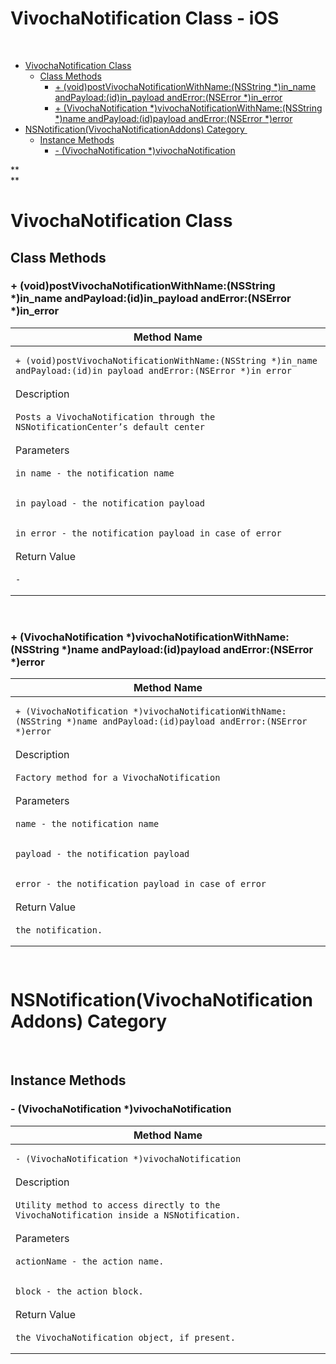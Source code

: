 # VivochaNotification Class - iOS

 

-   [VivochaNotification
    Class](#VivochaNotificationClass-iOS-VivochaNotificationClass)
    -   [Class Methods](#VivochaNotificationClass-iOS-ClassMethods)
        -   [+ (void)postVivochaNotificationWithName:(NSString
            \*)in\_name andPayload:(id)in\_payload andError:(NSError
            \*)in\_error](#VivochaNotificationClass-iOS-+(void)postVivochaNotificationWithName:(NSString*)in_nameandPayload:(id)in_payloadandError:(NSError*)in_error)
        -   [+ (VivochaNotification
            \*)vivochaNotificationWithName:(NSString \*)name
            andPayload:(id)payload andError:(NSError
            \*)error](#VivochaNotificationClass-iOS-+(VivochaNotification*)vivochaNotificationWithName:(NSString*)nameandPayload:(id)payloadandError:(NSError*)error)
-   [NSNotification(VivochaNotificationAddons)
    Category ](#VivochaNotificationClass-iOS-NSNotification(VivochaNotificationAddons)Category)
    -   [Instance
        Methods](#VivochaNotificationClass-iOS-InstanceMethods)
        -   [- (VivochaNotification
            \*)vivochaNotification](#VivochaNotificationClass-iOS--(VivochaNotification*)vivochaNotification)

  

**  
**

# VivochaNotification Class

## **Class Methods**

### + (void)postVivochaNotificationWithName:(NSString \*)in\_name andPayload:(id)in\_payload andError:(NSError \*)in\_error

<table>
<colgroup>
<col style="width: 100%" />
</colgroup>
<thead>
<tr class="header">
<th>Method Name</th>
</tr>
</thead>
<tbody>
<tr class="odd">
<td><pre><code>+ (void)postVivochaNotificationWithName:(NSString *)in_name andPayload:(id)in_payload andError:(NSError *)in_error</code></pre></td>
</tr>
<tr class="even">
<td>Description</td>
</tr>
<tr class="odd">
<td><pre><code>Posts a VivochaNotification through the NSNotificationCenter’s default center</code></pre></td>
</tr>
<tr class="even">
<td>Parameters</td>
</tr>
<tr class="odd">
<td><pre><code>in_name - the notification name</code></pre></td>
</tr>
<tr class="even">
<td><pre><code>in_payload - the notification payload</code></pre></td>
</tr>
<tr class="odd">
<td><pre><code>in_error - the notification payload in case of error</code></pre></td>
</tr>
<tr class="even">
<td>Return Value</td>
</tr>
<tr class="odd">
<td><pre><code>-</code></pre></td>
</tr>
</tbody>
</table>

 

### + (VivochaNotification \*)vivochaNotificationWithName:(NSString \*)name andPayload:(id)payload andError:(NSError \*)error

<table>
<colgroup>
<col style="width: 100%" />
</colgroup>
<thead>
<tr class="header">
<th>Method Name</th>
</tr>
</thead>
<tbody>
<tr class="odd">
<td><pre><code>+ (VivochaNotification *)vivochaNotificationWithName:(NSString *)name andPayload:(id)payload andError:(NSError *)error</code></pre></td>
</tr>
<tr class="even">
<td>Description</td>
</tr>
<tr class="odd">
<td><pre><code>Factory method for a VivochaNotification</code></pre></td>
</tr>
<tr class="even">
<td>Parameters</td>
</tr>
<tr class="odd">
<td><pre><code>name - the notification name</code></pre></td>
</tr>
<tr class="even">
<td><pre><code>payload - the notification payload</code></pre></td>
</tr>
<tr class="odd">
<td><pre><code>error - the notification payload in case of error</code></pre></td>
</tr>
<tr class="even">
<td>Return Value</td>
</tr>
<tr class="odd">
<td><pre><code>the notification.</code></pre></td>
</tr>
</tbody>
</table>

     

# NSNotification(VivochaNotificationAddons) Category 

 

## ****Instance Methods****

### - (VivochaNotification \*)vivochaNotification

<table>
<colgroup>
<col style="width: 100%" />
</colgroup>
<thead>
<tr class="header">
<th>Method Name</th>
</tr>
</thead>
<tbody>
<tr class="odd">
<td><pre><code>- (VivochaNotification *)vivochaNotification</code></pre></td>
</tr>
<tr class="even">
<td>Description</td>
</tr>
<tr class="odd">
<td><pre><code>Utility method to access directly to the VivochaNotification inside a NSNotification.</code></pre></td>
</tr>
<tr class="even">
<td>Parameters</td>
</tr>
<tr class="odd">
<td><pre><code>actionName - the action name.</code></pre></td>
</tr>
<tr class="even">
<td><pre><code>block - the action block.</code></pre></td>
</tr>
<tr class="odd">
<td>Return Value</td>
</tr>
<tr class="even">
<td><pre><code>the VivochaNotification object, if present.</code></pre></td>
</tr>
</tbody>
</table>
